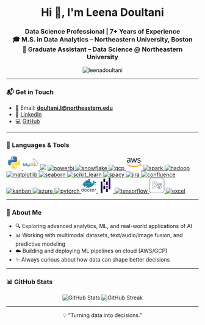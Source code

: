 <h1 align="center">Hi 👋, I'm Leena Doultani</h1>
<h3 align="center">
Data Science Professional | 7+ Years of Experience<br>
🎓 M.S. in Data Analytics – Northeastern University, Boston<br>
🧠 Graduate Assistant – Data Science @ Northeastern University
</h3>

<p align="center">
  <img src="https://komarev.com/ghpvc/?username=leenadoultani&label=Profile%20views&color=0e75b6&style=flat" alt="leenadoultani" />
</p>

---

### 📬 Get in Touch

- 📧 Email: **doultani.l@northeastern.edu**  
- 💼 [LinkedIn](https://www.linkedin.com/in/leena-doultani/)  
- 💻 [GitHub](https://github.com/leenadoultani)

---

### 🧰 Languages & Tools

<a href="https://www.python.org" target="_blank" rel="noreferrer"> 
  <img src="https://raw.githubusercontent.com/devicons/devicon/master/icons/python/python-original.svg" alt="python" width="40" height="40"/> 
</a>
<a href="https://www.mysql.com/" target="_blank" rel="noreferrer"> 
  <img src="https://raw.githubusercontent.com/devicons/devicon/master/icons/mysql/mysql-original-wordmark.svg" alt="mysql" width="40" height="40"/> 
</a>
<img src="![download](https://github.com/user-attachments/assets/a93db870-7922-458f-a3b2-ab35cc1a3946)"/>
</a>
<a href="https://powerbi.microsoft.com/" target="_blank" rel="noreferrer"> 
  <img src="https://upload.wikimedia.org/wikipedia/commons/2/29/Power_BI_Logo.svg" alt="powerbi" width="40" height="40"/> 
</a>
<a href="https://www.snowflake.com/" target="_blank" rel="noreferrer"> 
  <img src="https://www.vectorlogo.zone/logos/snowflake/snowflake-icon.svg" alt="snowflake" width="40" height="40"/> 
</a>
<a href="https://cloud.google.com" target="_blank" rel="noreferrer"> 
  <img src="https://www.vectorlogo.zone/logos/google_cloud/google_cloud-icon.svg" alt="gcp" width="40" height="40"/> 
</a>
<a href="https://aws.amazon.com" target="_blank" rel="noreferrer"> 
  <img src="https://raw.githubusercontent.com/devicons/devicon/master/icons/amazonwebservices/amazonwebservices-original-wordmark.svg" alt="aws" width="40" height="40"/> 
</a>
<a href="https://spark.apache.org/" target="_blank" rel="noreferrer"> 
  <img src="https://www.vectorlogo.zone/logos/apache_spark/apache_spark-icon.svg" alt="spark" width="40" height="40"/> 
</a>
<a href="https://hadoop.apache.org/" target="_blank" rel="noreferrer"> 
  <img src="https://www.vectorlogo.zone/logos/apache_hadoop/apache_hadoop-icon.svg" alt="hadoop" width="40" height="40"/> 
</a>
<a href="https://matplotlib.org/" target="_blank" rel="noreferrer"> 
  <img src="https://matplotlib.org/stable/_images/sphx_glr_logos_mpl_001.png" alt="matplotlib" width="40" height="40"/> 
</a>
<a href="https://seaborn.pydata.org/" target="_blank" rel="noreferrer"> 
  <img src="https://seaborn.pydata.org/_images/logo-mark-lightbg.svg" alt="seaborn" width="40" height="40"/> 
</a>
<a href="https://scikit-learn.org/" target="_blank" rel="noreferrer"> 
  <img src="https://upload.wikimedia.org/wikipedia/commons/0/05/Scikit_learn_logo_small.svg" alt="scikit_learn" width="40" height="40"/> 
</a>
<a href="https://spacy.io/" target="_blank" rel="noreferrer"> 
  <img src="https://upload.wikimedia.org/wikipedia/commons/6/61/Spacy_logo.svg" alt="spacy" width="40" height="40"/> 
</a>
<a href="https://www.atlassian.com/software/jira" target="_blank" rel="noreferrer"> 
  <img src="https://www.vectorlogo.zone/logos/jira/jira-icon.svg" alt="jira" width="40" height="40"/> 
</a>
<a href="https://www.atlassian.com/software/confluence" target="_blank" rel="noreferrer"> 
  <img src="https://www.vectorlogo.zone/logos/atlassian_confluence/atlassian_confluence-icon.svg" alt="confluence" width="40" height="40"/> 
</a>
<a href="https://www.kanbanize.com/" target="_blank" rel="noreferrer"> 
  <img src="https://upload.wikimedia.org/wikipedia/commons/a/a0/Kanbanize_logo.svg" alt="kanban" width="40" height="40"/> 
</a>
<a href="https://azure.microsoft.com/en-us/" target="_blank" rel="noreferrer"> 
  <img src="https://www.vectorlogo.zone/logos/microsoft_azure/microsoft_azure-icon.svg" alt="azure" width="40" height="40"/> 
</a>
<a href="https://pytorch.org/" target="_blank" rel="noreferrer"> 
  <img src="https://www.vectorlogo.zone/logos/pytorch/pytorch-icon.svg" alt="pytorch" width="40" height="40"/> 
</a>
<a href="https://www.docker.com/" target="_blank" rel="noreferrer"> 
  <img src="https://raw.githubusercontent.com/devicons/devicon/master/icons/docker/docker-original-wordmark.svg" alt="docker" width="40" height="40"/> 
</a>
<a href="https://pandas.pydata.org/" target="_blank" rel="noreferrer"> 
  <img src="https://raw.githubusercontent.com/devicons/devicon/2ae2a900d2f041da66e950e4d48052658d850630/icons/pandas/pandas-original.svg" alt="pandas" width="40" height="40"/> 
</a>
<a href="https://www.tensorflow.org" target="_blank" rel="noreferrer"> 
  <img src="https://www.vectorlogo.zone/logos/tensorflow/tensorflow-icon.svg" alt="tensorflow" width="40" height="40"/> 
</a>
<a href="https://www.photoshop.com/en" target="_blank" rel="noreferrer"> 
  <img src="https://raw.githubusercontent.com/devicons/devicon/master/icons/photoshop/photoshop-line.svg" alt="photoshop" width="40" height="40"/> 
</a>
<a href="https://www.microsoft.com/en-us/microsoft-365/excel" target="_blank" rel="noreferrer"> 
  <img src="https://upload.wikimedia.org/wikipedia/commons/a/a3/Microsoft_Excel_Logo_2021.svg" alt="excel" width="40" height="40"/> 
</a>

</p>


---

### 🧠 About Me

- 🔍 Exploring advanced analytics, ML, and real-world applications of AI  
- 📊 Working with multimodal datasets, text/audio/image fusion, and predictive modeling  
- ☁️ Building and deploying ML pipelines on cloud (AWS/GCP)  
- ✨ Always curious about how data can shape better decisions

---

### 📊 GitHub Stats

<p align="center">
  <img src="https://github-readme-stats.vercel.app/api?username=leenad007&show_icons=true&theme=dracula&hide_border=true" alt="GitHub Stats" width="48%" />
  <img src="https://github-readme-streak-stats.herokuapp.com/?user=leenad007&theme=dracula&hide_border=true" alt="GitHub Streak" width="48%" />
</p>


---

<p align="center">
💡 “Turning data into decisions.”  
</p>
